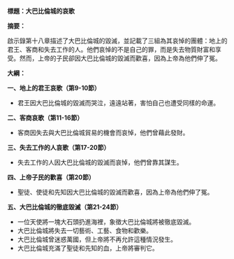 **標題：大巴比倫城的哀歌**

**摘要：**

啟示錄第十八章描述了大巴比倫城的毀滅，並記載了三組為其哀悼的團體：地上的君王、客商和失去工作的人。他們哀悼的不是自己的罪，而是失去物質財富和享受。然而，上帝的子民卻因大巴比倫城的毀滅而歡喜，因為上帝為他們伸了冤。

**大綱：**

**一、地上的君王哀歌（第9-10節）**
* 君王因大巴比倫城的毀滅而哭泣，遠遠站著，害怕自己也遭受同樣的命運。

**二、客商哀歌（第11-16節）**
* 客商因失去與大巴比倫城貿易的機會而哀悼，他們曾藉此發財。

**三、失去工作的人哀歌（第17-20節）**
* 失去工作的人因大巴比倫城的毀滅而哀悼，他們曾靠其謀生。

**四、上帝子民的歡喜（第20節）**
* 聖徒、使徒和先知因大巴比倫城的毀滅而歡喜，因為上帝為他們伸了冤。

**五、大巴比倫城的徹底毀滅（第21-24節）**
* 一位天使將一塊大石頭扔進海裡，象徵大巴比倫城將被徹底毀滅。
* 大巴比倫城將失去一切藝術、工藝、食物和歡樂。
* 大巴比倫城曾迷惑萬國，但上帝將不再允許這種情況發生。
* 大巴比倫城充滿了聖徒和先知的血，上帝將審判它。